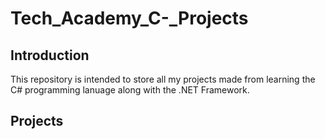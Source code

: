 # Tech_Academy_C-_Projects
## Introduction
This repository is intended to store all my projects made from learning the C# programming lanuage along with the .NET Framework.
## Projects
